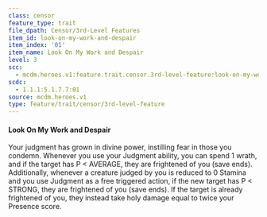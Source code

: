 ```yaml
---
class: censor
feature_type: trait
file_dpath: Censor/3rd-Level Features
item_id: look-on-my-work-and-despair
item_index: '01'
item_name: Look On My Work and Despair
level: 3
scc:
  - mcdm.heroes.v1:feature.trait.censor.3rd-level-feature:look-on-my-work-and-despair
scdc:
  - 1.1.1:5.1.7.7:01
source: mcdm.heroes.v1
type: feature/trait/censor/3rd-level-feature
---
```


#### Look On My Work and Despair

Your judgment has grown in divine power, instilling fear in those you condemn. Whenever you use your Judgment ability, you can spend 1 wrath, and if the target has P < AVERAGE, they are frightened of you (save ends). Additionally, whenever a creature judged by you is reduced to 0 Stamina and you use Judgment as a free triggered action, if the new target has P < STRONG, they are frightened of you (save ends). If the target is already frightened of you, they instead take holy damage equal to twice your Presence score.
